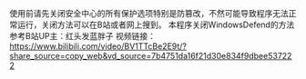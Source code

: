 使用前请先关闭安全中心的所有保护选项特别是防篡改，不然可能导致程序无法正常运行，关闭方法可以在B站或者网上搜到。
本程序关闭WindowsDefend的方法参考B站UP主：红头发蓝胖子 
视频链接：https://www.bilibili.com/video/BV1TTcBe2E9t/?share_source=copy_web&vd_source=7b4751da16f21d30e834f9dbee537222

